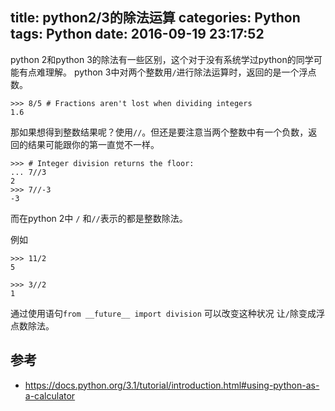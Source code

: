title: python2/3的除法运算
categories: Python
tags: Python
date: 2016-09-19 23:17:52
---

python 2和python 3的除法有一些区别，这个对于没有系统学过python的同学可能有点难理解。
python 3中对两个整数用`/`进行除法运算时，返回的是一个浮点数。
```
>>> 8/5 # Fractions aren't lost when dividing integers
1.6
```
那如果想得到整数结果呢？使用`//`。但还是要注意当两个整数中有一个负数，返回的结果可能跟你的第一直觉不一样。
```
>>> # Integer division returns the floor:
... 7//3
2
>>> 7//-3
-3
```
而在python 2中 `/` 和`//`表示的都是整数除法。

例如
```
>>> 11/2 
5

>>> 3//2 
1
```
通过使用语句`from __future__ import division`
可以改变这种状况 让`/`除变成浮点数除法。

## 参考
- https://docs.python.org/3.1/tutorial/introduction.html#using-python-as-a-calculator


